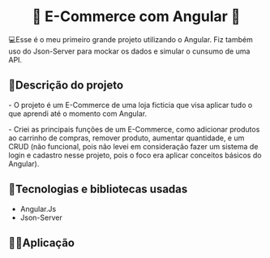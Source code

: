 <h1 align="center">🏪 E-Commerce com Angular 🏪</h1>
<p>💻Esse é o meu primeiro grande projeto utilizando o Angular. Fiz também uso do Json-Server para mockar os dados e simular o cunsumo de uma API.</p>


## 📒Descrição do projeto
<p>- O projeto é um E-Commerce de uma loja ficticia que visa aplicar tudo o que aprendi até o momento com Angular.</p>

<p>- Criei as principais funções de um E-Commerce, como adicionar produtos ao carrinho de compras, remover produto, aumentar quantidade,  e um CRUD (não funcional, pois não levei em consideração fazer um sistema de login e cadastro nesse projeto, pois o foco era aplicar conceitos básicos do Angular).</p>

## 🔧Tecnologias e bibliotecas usadas
 <ul>
   <li>Angular.Js</li>
   <li>Json-Server</li>
 </ul>
 
 ## 👨‍💻Aplicação
